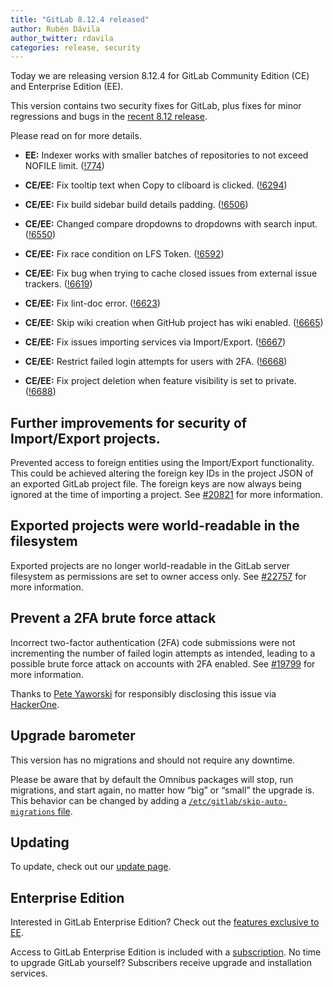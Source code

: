 ```yaml
---
title: "GitLab 8.12.4 released"
author: Rubén Dávila
author_twitter: rdavila
categories: release, security
---
```


Today we are releasing version 8.12.4 for GitLab Community Edition (CE) and
Enterprise Edition (EE).

This version contains two security fixes for GitLab, plus fixes for minor regressions and bugs in the [recent 8.12
release](/2016/09/22/gitlab-8-12-released).

Please read on for more details.

<!-- more -->

- **EE:** Indexer works with smaller batches of repositories to not exceed NOFILE limit. ([!774])

- **CE/EE:** Fix tooltip text when Copy to cliboard is clicked. ([!6294])
- **CE/EE:** Fix build sidebar build details padding. ([!6506])
- **CE/EE:** Changed compare dropdowns to dropdowns with search input. ([!6550])
- **CE/EE:** Fix race condition on LFS Token. ([!6592])
- **CE/EE:** Fix bug when trying to cache closed issues from external issue trackers. ([!6619])
- **CE/EE:** Fix lint-doc error. ([!6623])
- **CE/EE:** Skip wiki creation when GitHub project has wiki enabled. ([!6665])
- **CE/EE:** Fix issues importing services via Import/Export. ([!6667])
- **CE/EE:** Restrict failed login attempts for users with 2FA. ([!6668])
- **CE/EE:** Fix project deletion when feature visibility is set to private. ([!6688])

[!774]: https://gitlab.com/gitlab-org/gitlab-ee/merge_requests/774

[!6294]: https://gitlab.com/gitlab-org/gitlab-ce/merge_requests/6294
[!6506]: https://gitlab.com/gitlab-org/gitlab-ce/merge_requests/6506
[!6550]: https://gitlab.com/gitlab-org/gitlab-ce/merge_requests/6550
[!6592]: https://gitlab.com/gitlab-org/gitlab-ce/merge_requests/6592
[!6619]: https://gitlab.com/gitlab-org/gitlab-ce/merge_requests/6619
[!6623]: https://gitlab.com/gitlab-org/gitlab-ce/merge_requests/6623
[!6665]: https://gitlab.com/gitlab-org/gitlab-ce/merge_requests/6665
[!6667]: https://gitlab.com/gitlab-org/gitlab-ce/merge_requests/6667
[!6668]: https://gitlab.com/gitlab-org/gitlab-ce/merge_requests/6668
[!6688]: https://gitlab.com/gitlab-org/gitlab-ce/merge_requests/6688


## Further improvements for security of Import/Export projects.

Prevented access to foreign entities using the Import/Export functionality. This could be achieved altering the foreign key IDs in the project JSON of an exported GitLab project file. The foreign keys are now always being ignored at the time of importing a project. See [#20821] for more information.

[#20821]: https://gitlab.com/gitlab-org/gitlab-ce/issues/20821

## Exported projects were world-readable in the filesystem

Exported projects are no longer world-readable in the GitLab server filesystem as permissions are set to owner access only. See [#22757] for more information.

[#22757]: https://gitlab.com/gitlab-org/gitlab-ce/issues/22757

## Prevent a 2FA brute force attack

Incorrect two-factor authentication (2FA) code submissions were not incrementing
the number of failed login attempts as intended, leading to a possible brute
force attack on accounts with 2FA enabled. See [#19799] for more information.

Thanks to [Pete Yaworski](https://twitter.com/yaworsk) for responsibly
disclosing this issue via [HackerOne](https://hackerone.com/gitlab).

[#19799]: https://gitlab.com/gitlab-org/gitlab-ce/issues/19799

## Upgrade barometer

This version has no migrations and should not require any downtime.

Please be aware that by default the Omnibus packages will stop, run migrations,
and start again, no matter how “big” or “small” the upgrade is. This behavior
can be changed by adding a [`/etc/gitlab/skip-auto-migrations`
file](http://doc.gitlab.com/omnibus/update/README.html).

## Updating

To update, check out our [update page](https://about.gitlab.com/update/).

## Enterprise Edition

Interested in GitLab Enterprise Edition? Check out the [features exclusive to
EE](https://about.gitlab.com/features/#enterprise).

Access to GitLab Enterprise Edition is included with a [subscription](https://about.gitlab.com/products/).
No time to upgrade GitLab yourself? Subscribers receive upgrade and installation
services.

